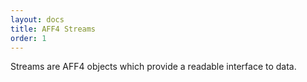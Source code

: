 ```yaml
---
layout: docs
title: AFF4 Streams
order: 1
---
```


Streams are AFF4 objects which provide a readable interface to data.
